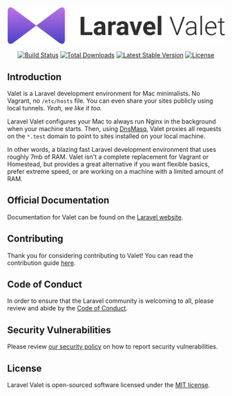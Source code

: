 <p align="center"><img src="/art/logo.svg"></p>

<p align="center">
<a href="https://github.com/laravel/valet/actions?query=workflow%3ATests"><img src="https://github.com/laravel/valet/actions/workflows/tests.yml/badge.svg?branch=master" alt="Build Status"></a>
<a href="https://packagist.org/packages/laravel/valet"><img src="https://poser.pugx.org/laravel/valet/d/total.svg" alt="Total Downloads"></a>
<a href="https://packagist.org/packages/laravel/valet"><img src="https://poser.pugx.org/laravel/valet/v/stable.svg" alt="Latest Stable Version"></a>
<a href="https://packagist.org/packages/laravel/valet"><img src="https://poser.pugx.org/laravel/valet/license.svg" alt="License"></a>
</p>

## Introduction

Valet is a Laravel development environment for Mac minimalists. No Vagrant, no `/etc/hosts` file. You can even share your sites publicly using local tunnels. _Yeah, we like it too._

Laravel Valet configures your Mac to always run Nginx in the background when your machine starts. Then, using [DnsMasq](https://en.wikipedia.org/wiki/Dnsmasq), Valet proxies all requests on the `*.test` domain to point to sites installed on your local machine.

In other words, a blazing fast Laravel development environment that uses roughly 7mb of RAM. Valet isn't a complete replacement for Vagrant or Homestead, but provides a great alternative if you want flexible basics, prefer extreme speed, or are working on a machine with a limited amount of RAM.

## Official Documentation

Documentation for Valet can be found on the [Laravel website](https://laravel.com/docs/valet).

## Contributing

Thank you for considering contributing to Valet! You can read the contribution guide [here](.github/CONTRIBUTING.md).

## Code of Conduct

In order to ensure that the Laravel community is welcoming to all, please review and abide by the [Code of Conduct](https://laravel.com/docs/contributions#code-of-conduct).

## Security Vulnerabilities

Please review [our security policy](https://github.com/laravel/valet/security/policy) on how to report security vulnerabilities.

## License

Laravel Valet is open-sourced software licensed under the [MIT license](https://opensource.org/licenses/MIT).
